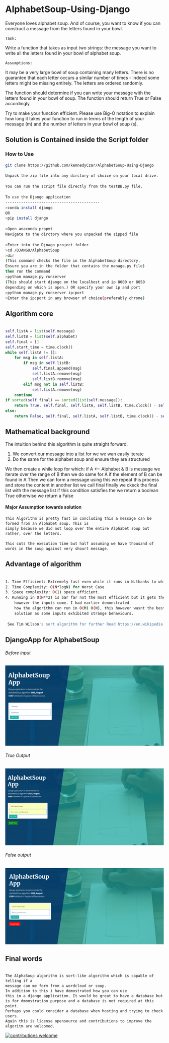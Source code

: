 # AlphabetSoup-Using-Django
Everyone loves alphabet soup.  And of course, you want to know if you can construct a message from the letters found in your bowl.
```
Task:
```
Write a function that takes as input two strings:
the message you want to write
all the letters found in your bowl of alphabet soup.

```
Assumptions:
```
It may be a very large bowl of soup containing many letters.
There is no guarantee that each letter occurs a similar number of times - indeed some letters might be missing entirely.
The letters are ordered randomly.

The function should determine if you can write your message with the letters found in your bowl of soup. 
The function should return True or False accordingly.

Try to make your function efficient.  Please use Big-O notation to explain how long it takes your function to
run in terms of the length of your message (m) and the number of letters in your bowl of soup (s).

## Solution is Contained inside the Script folder
### How to Use

```bash
git clone https://github.com/kennedyCzar/AlphabetSoup-Using-Django

Unpack the zip file into any dirctory of choice on your local drive.

You can run the script file directly from the testBB.py file.

To use the Django application
------------------------------------------
>conda install django
OR
>pip install django

>Open anaconda propmt
Navigate to the dirctory where you unpacked the zipped file

>Enter into the Djnago project folder
>cd /DJANGO/AlphabetSoup
>dir
(This command checks the file in the AlphabetSoup directory.
Ensure you are in the folder that contains the manage.py file)
then run the command
>python manage.py runserver
(This should start django on the localhost and ip 8000 or 8050
depending on which is open.) OR specify your own ip and port
>python manage.py runserver ip:port
>Enter the ip:port in any browser of choice(preferably chrome)
```

## Algorithm core
```python

self.listA = list(self.message)
self.listB = list(self.alphabet)
self.final = []
self.start_time = time.clock()
while self.listA != []:
    for msg in self.listA:
        if msg in self.listB:
            self.final.append(msg)
            self.listA.remove(msg)
            self.listB.remove(msg)
        elif msg not in self.listB:
            self.listA.remove(msg)
    continue
if sorted(self.final) == sorted(list(self.message)):
    return True, self.final, self.listA, self.listB, time.clock() - self.start_time
else:
    return False, self.final, self.listA, self.listB, time.clock() - self.start_time
```

## Mathematical background

The intuition behind this algorithm is quite straight forward.
1. We convert our message into a list for we we wan easily iterate
2. Do the same for the alphabet soup and ensure they are structured

We then create a while loop for which:
    if A <-- Alphabet & B is message
        we iterate over the range of B
            then we do same for A
                if the element of B can be found in A
                    Then we can form a message using this
                 we repeat this process and
                    store the content in another list we call final
      finally we ckeck the final list with the message list
        if this condition satisfies
            the we return a boolean True otherwise
                we return a False
  
  
#### Major Assumption towards solution
```
This Algorithm is pretty fast in concluding this a message can be formed from an Alphabet soup. This is 
simply because we did not loop over the entire Alphabet soup but rather, over the letters.

This cuts the execution time but half assuming we have thousand of words in the soup against very shourt message.
```

## Advantage of algorithm
```bash

1. Time Efficient: Extremely fast even while it runs in N.thanks to while loop
2. Time Complexity: O(N*logN) for Worst Case
3. Space complexity: O(1) space efficient.
4. Running in O(N**2) is bar far not the most efficient but it gets the job don 
    however the inputs come. I had earlier demonstrated 
    how the algorithm can run in O(M) O(N), this however wasnt the best 
    solution as some inputs exhibited strange behaviours.
 
 See Tim Wilson's sort algorithm for further Read https://en.wikipedia.org/wiki/Timsort
 ```
 
 ## DjangoApp for AlphabetSoup
 
 ###### Before input
 ![Image of Django App](https://github.com/kennedyCzar/AlphabetSoup-Using-Django/blob/master/IMAGES/djangoApp.PNG)
 
  ###### True Output
  ![Image of Django App](https://github.com/kennedyCzar/AlphabetSoup-Using-Django/blob/master/IMAGES/true%20output.PNG)
  ###### False output
  ![Image of Django App](https://github.com/kennedyCzar/AlphabetSoup-Using-Django/blob/master/IMAGES/false%20output.PNG)

## Final words
```

The AlphaSoup algorithm is sort-like algorithm which is capable of telling if a
message can me form from a wordcloud or soup.
In addition to this i have demostrated how you can use 
this in a django application. It would be great to have a database but
is for dmonstration purpose and a database is not required at this point. 
Perhaps you could consider a database when hosting and trying to check users.
Again this is license opensource and contributions to improve the algoritm are welcomed.
```


[![contributions welcome](https://img.shields.io/badge/contributions-welcome-brightgreen.svg?style=flat)](https://github.com/kennedyCzar/AlphabetSoup-Using-Django/issues)
